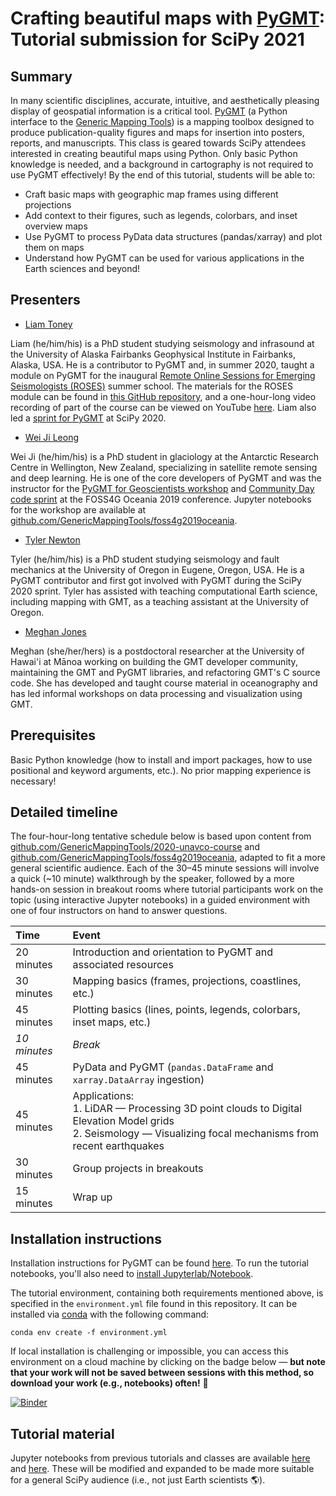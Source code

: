# Crafting beautiful maps with [PyGMT](https://www.pygmt.org): Tutorial submission for SciPy 2021

<!--
**16 February 2021**  
Tutorial submission deadline

**30 April 2021**  
Tutorial speakers and schedule announced

**11 June 2021**  
Final submission of tutorial materials, software version numbers, and test
scripts

**12–13 July 2021**  
SciPy 2021 tutorials

From the
[SciPy webpage on tutorials](https://www.scipy2021.scipy.org/tutorials), the
following is required:
-->

## Summary

<!--
> A description of the tutorial, suitable for posting on the SciPy website for
  attendees to view. It should include the target audience, the expected level
  of knowledge prior to the class, and the goals of the class.
-->

In many scientific disciplines, accurate, intuitive, and aesthetically pleasing
display of geospatial information is a critical tool. [PyGMT](https://www.pygmt.org)
(a Python interface to the [Generic Mapping Tools](https://www.generic-mapping-tools.org/))
is a mapping toolbox designed to produce publication-quality figures and maps for insertion
into posters, reports, and manuscripts. This class is geared towards SciPy attendees
interested in creating beautiful maps using Python. Only basic Python knowledge is
needed, and a background in cartography is not required to use PyGMT effectively!
By the end of this tutorial, students will be able to:

* Craft basic maps with geographic map frames using different projections
* Add context to their figures, such as legends, colorbars, and inset overview maps
* Use PyGMT to process PyData data structures (pandas/xarray) and plot them on maps
* Understand how PyGMT can be used for various applications in the Earth sciences and
  beyond!
  
## Presenters

<!--
> A short bio of the presenter or team members, containing a description of
  past experiences as a trainer/teacher/speaker, and (ideally) links to videos
  of these experiences if available.
-->

* [Liam Toney](https://liam.earth/)

Liam (he/him/his) is a PhD student studying seismology and infrasound at the
University of Alaska Fairbanks Geophysical Institute in Fairbanks, Alaska, USA.
He is a contributor to PyGMT and, in summer 2020, taught a module on PyGMT for
the inaugural
[Remote Online Sessions for Emerging Seismologists (ROSES)](https://www.iris.edu/hq/inclass/course/roses)
summer school. The materials for the ROSES module can be found in
[this GitHub repository](https://github.com/fdannemanndugick/roses2020), and a
one-hour-long video recording of part of the course can be viewed on YouTube
[here](https://youtu.be/SSIGJEe0BIk). Liam also led a
[sprint for PyGMT](https://github.com/GenericMappingTools/pygmt/issues?q=label%3Ascipy-sprint)
at SciPy 2020.

* [Wei Ji Leong](https://github.com/weiji14)

Wei Ji (he/him/his) is a PhD student in glaciology at the Antarctic Research
Centre in Wellington, New Zealand, specializing in satellite remote sensing and
deep learning. He is one of the core developers of PyGMT and was the instructor
for the
[PyGMT for Geoscientists workshop](https://2019.foss4g-oceania.org/schedule/2019-11-12?sessionId=SPGUQV)
and [Community Day code sprint](https://2019.foss4g-oceania.org/community-day)
at the FOSS4G Oceania 2019 conference. Jupyter notebooks for the workshop are
available at
[github.com/GenericMappingTools/foss4g2019oceania](https://github.com/GenericMappingTools/foss4g2019oceania).

* [Tyler Newton](http://tnewton.com/)

Tyler (he/him/his) is a PhD student studying seismology and fault mechanics at
the University of Oregon in Eugene, Oregon, USA. He is a PyGMT contributor and
first got involved with PyGMT during the SciPy 2020 sprint. Tyler has assisted with
teaching computational Earth science, including mapping with GMT, as a teaching
assistant at the University of Oregon. 

* [Meghan Jones]( https://github.com/meghanrjones)

Meghan (she/her/hers) is a postdoctoral researcher at the University of Hawai'i
at Mānoa working on building the GMT developer community, maintaining the GMT
and PyGMT libraries, and refactoring GMT's C source code. She has developed and
taught course material in oceanography and has led informal workshops on data
processing and visualization using GMT.

## Prerequisites

<!--
A list of prerequisite skills expected of attendees, so that participants can
  choose level appropriate tutorials.
-->

Basic Python knowledge (how to install and import packages, how to use positional
and keyword arguments, etc.). No prior mapping experience is necessary!

## Detailed timeline

<!--
> A more detailed outline of the tutorial content, including the duration of
  each part and exercise sessions. Please include a description of how you plan
  to make the tutorial hands-on.
-->
  
The four-hour-long tentative schedule below is based upon content from
[github.com/GenericMappingTools/2020-unavco-course](https://github.com/GenericMappingTools/2020-unavco-course)
and
[github.com/GenericMappingTools/foss4g2019oceania](https://github.com/GenericMappingTools/foss4g2019oceania),
adapted to fit a more general scientific audience. Each of the 30–45 minute sessions
will involve a quick (~10 minute) walkthrough by the speaker, followed by a more
hands-on session in breakout rooms where tutorial participants work on the topic
(using interactive Jupyter notebooks) in a guided environment with one of four
instructors on hand to answer questions.

| Time         | Event                                                                  |
|:-------------|:-----------------------------------------------------------------------|
| 20 minutes   | Introduction and orientation to PyGMT and associated resources         |
| 30 minutes   | Mapping basics (frames, projections, coastlines, etc.)                 |
| 45 minutes   | Plotting basics (lines, points, legends, colorbars, inset maps, etc.)  |
| *10 minutes* | *Break*                                                                |
| 45 minutes   | PyData and PyGMT (`pandas.DataFrame` and `xarray.DataArray` ingestion) |
| 45 minutes   | Applications: <br> 1. LiDAR — Processing 3D point clouds to Digital Elevation Model grids <br> 2. Seismology — Visualizing focal mechanisms from recent earthquakes |
| 30 minutes   | Group projects in breakouts                                            |
| 15 minutes   | Wrap up                                                                |

## Installation instructions

<!--
> Detailed installation instructions for various common Python environments so
  that attendees can have everything ready for participating before heading to
  SciPy.
-->

Installation instructions for PyGMT can be found
[here](https://www.pygmt.org/latest/install.html). To run the tutorial
notebooks, you'll also need to
[install Jupyterlab/Notebook](https://jupyter.org/install).

The tutorial environment, containing both requirements mentioned above, is specified
in the `environment.yml` file found in this repository. It can be installed via
[conda](https://docs.conda.io/en/latest/) with the following command:
```
conda env create -f environment.yml
```

If local installation is challenging or impossible, you can access this environment
on a cloud machine by clicking on the badge below — **but note that your work will
not be saved between sessions with this method, so download your work (e.g.,
notebooks) often!** 🚨

[![Binder](https://binder.pangeo.io/badge_logo.svg)](https://binder.pangeo.io/v2/gh/GenericMappingTools/scipy2021/main)

## Tutorial material

<!--
> If available, the tutorial notes, slides, exercise files, and IPython
  notebooks, even if they are preliminary.
-->

Jupyter notebooks from previous tutorials and classes are available
[here](https://github.com/GenericMappingTools/foss4g2019oceania) and
[here](https://github.com/fdannemanndugick/roses2020/tree/master/unit08).
These will be modified and expanded to be made more suitable for a general SciPy
audience (i.e., not just Earth scientists 🌎).
